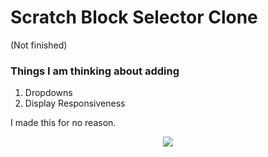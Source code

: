 # Scratch Block Selector Clone
(Not finished)

### Things I am thinking about adding
  1. Dropdowns
  2. Display Responsiveness

I made this for no reason.
<p align="center">
  <img src="https://github.com/user-attachments/assets/153ab364-3bf8-43b6-8c20-c6ac882d30a6" />
</p>
